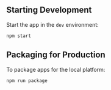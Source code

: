 ## Starting Development

Start the app in the `dev` environment:

```bash
npm start
```

## Packaging for Production

To package apps for the local platform:

```bash
npm run package
```
